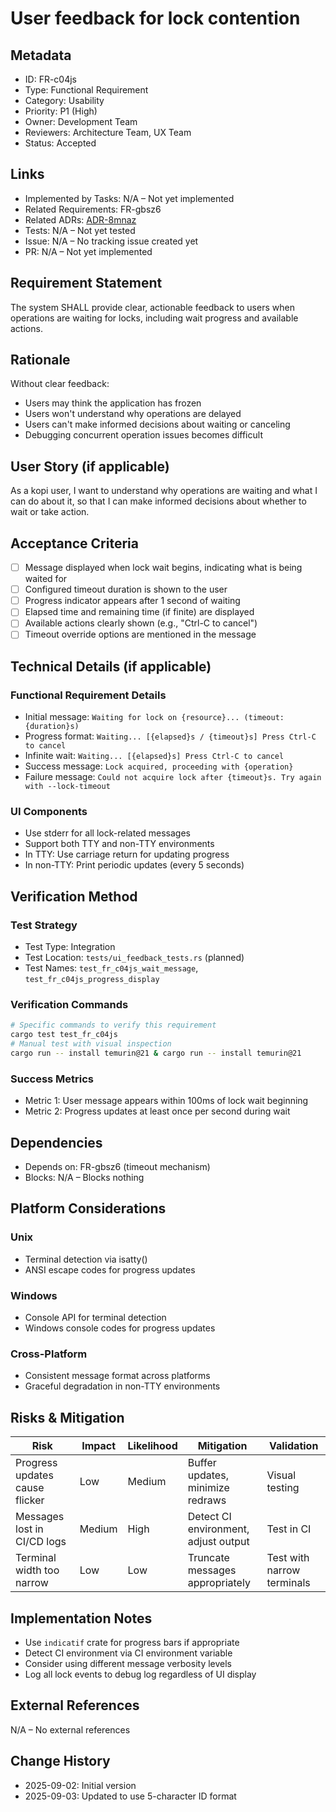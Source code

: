 # User feedback for lock contention

## Metadata

- ID: FR-c04js
- Type: Functional Requirement
- Category: Usability
- Priority: P1 (High)
- Owner: Development Team
- Reviewers: Architecture Team, UX Team
- Status: Accepted

## Links

- Implemented by Tasks: N/A – Not yet implemented
- Related Requirements: FR-gbsz6
- Related ADRs: [ADR-8mnaz](../adr/ADR-8mnaz-concurrent-process-locking-strategy.md)
- Tests: N/A – Not yet tested
- Issue: N/A – No tracking issue created yet
- PR: N/A – Not yet implemented

## Requirement Statement

The system SHALL provide clear, actionable feedback to users when operations are waiting for locks, including wait progress and available actions.

## Rationale

Without clear feedback:

- Users may think the application has frozen
- Users won't understand why operations are delayed
- Users can't make informed decisions about waiting or canceling
- Debugging concurrent operation issues becomes difficult

## User Story (if applicable)

As a kopi user, I want to understand why operations are waiting and what I can do about it, so that I can make informed decisions about whether to wait or take action.

## Acceptance Criteria

- [ ] Message displayed when lock wait begins, indicating what is being waited for
- [ ] Configured timeout duration is shown to the user
- [ ] Progress indicator appears after 1 second of waiting
- [ ] Elapsed time and remaining time (if finite) are displayed
- [ ] Available actions clearly shown (e.g., "Ctrl-C to cancel")
- [ ] Timeout override options are mentioned in the message

## Technical Details (if applicable)

### Functional Requirement Details

- Initial message: `Waiting for lock on {resource}... (timeout: {duration}s)`
- Progress format: `Waiting... [{elapsed}s / {timeout}s] Press Ctrl-C to cancel`
- Infinite wait: `Waiting... [{elapsed}s] Press Ctrl-C to cancel`
- Success message: `Lock acquired, proceeding with {operation}`
- Failure message: `Could not acquire lock after {timeout}s. Try again with --lock-timeout`

### UI Components

- Use stderr for all lock-related messages
- Support both TTY and non-TTY environments
- In TTY: Use carriage return for updating progress
- In non-TTY: Print periodic updates (every 5 seconds)

## Verification Method

### Test Strategy

- Test Type: Integration
- Test Location: `tests/ui_feedback_tests.rs` (planned)
- Test Names: `test_fr_c04js_wait_message`, `test_fr_c04js_progress_display`

### Verification Commands

```bash
# Specific commands to verify this requirement
cargo test test_fr_c04js
# Manual test with visual inspection
cargo run -- install temurin@21 & cargo run -- install temurin@21
```

### Success Metrics

- Metric 1: User message appears within 100ms of lock wait beginning
- Metric 2: Progress updates at least once per second during wait

## Dependencies

- Depends on: FR-gbsz6 (timeout mechanism)
- Blocks: N/A – Blocks nothing

## Platform Considerations

### Unix

- Terminal detection via isatty()
- ANSI escape codes for progress updates

### Windows

- Console API for terminal detection
- Windows console codes for progress updates

### Cross-Platform

- Consistent message format across platforms
- Graceful degradation in non-TTY environments

## Risks & Mitigation

| Risk                           | Impact | Likelihood | Mitigation                           | Validation                 |
| ------------------------------ | ------ | ---------- | ------------------------------------ | -------------------------- |
| Progress updates cause flicker | Low    | Medium     | Buffer updates, minimize redraws     | Visual testing             |
| Messages lost in CI/CD logs    | Medium | High       | Detect CI environment, adjust output | Test in CI                 |
| Terminal width too narrow      | Low    | Low        | Truncate messages appropriately      | Test with narrow terminals |

## Implementation Notes

- Use `indicatif` crate for progress bars if appropriate
- Detect CI environment via CI environment variable
- Consider using different message verbosity levels
- Log all lock events to debug log regardless of UI display

## External References

N/A – No external references

## Change History

- 2025-09-02: Initial version
- 2025-09-03: Updated to use 5-character ID format
